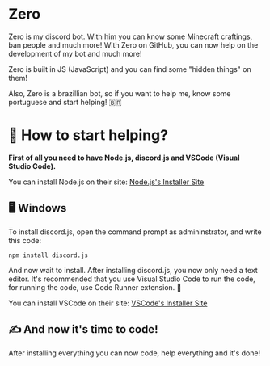 # Zero
Zero is my discord bot. With him you can know some Minecraft craftings, ban people and much more! With Zero on GitHub, you can now help on the development of my bot and much more!

Zero is built in JS (JavaScript) and you can find some "hidden things" on them!

Also, Zero is a brazillian bot, so if you want to help me, know some portuguese and start helping! 🇧🇷

# 🤔 How to start helping?
**First of all you need to have Node.js, discord.js and VSCode (Visual Studio Code).**

You can install Node.js on their site: [Node.js's Installer Site](https://nodejs.org/en/)

## 🖥️ Windows
To install discord.js, open the command prompt as admininstrator, and write this code:
```batch
npm install discord.js
```
And now wait to install.
After installing discord.js, you now only need a text editor. It's recommended that you use Visual Studio Code to run the code, for running the code, use Code Runner extension. 🏃

You can install VSCode on their site: [VSCode's Installer Site](https://code.visualstudio.com/Download)

## ✍️ And now it's time to code!
After installing everything you can now code, help everything and it's done!
